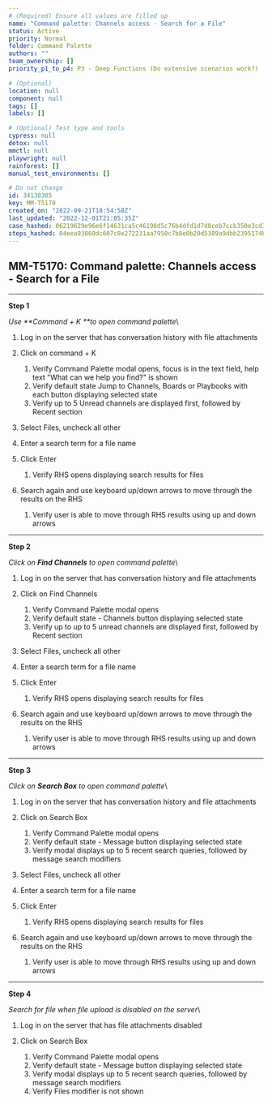 ```yaml
---
# (Required) Ensure all values are filled up
name: "Command palette: Channels access - Search for a File"
status: Active
priority: Normal
folder: Command Palette
authors: ""
team_ownership: []
priority_p1_to_p4: P3 - Deep Functions (Do extensive scenarios work?)

# (Optional)
location: null
component: null
tags: []
labels: []

# (Optional) Test type and tools
cypress: null
detox: null
mmctl: null
playwright: null
rainforest: []
manual_test_environments: []

# Do not change
id: 34130305
key: MM-T5170
created_on: "2022-09-21T18:54:58Z"
last_updated: "2022-12-01T21:05:35Z"
case_hashed: 06219629e96e6f14631ca5c46198d5c76b4dfd1d7d8ceb7ccb350e3cd3ff1061f7dc569feca920855a3e89fcb555683a
steps_hashed: 04eea93860dc607c8e272231aa7950c7b8e0b20d5389a9dbb2395174b00d0070b7779703236ee323a0930ae72b8abe97
---
```


<!-- (Auto-generated) Based on frontmatter's "key" and "name" -->

## MM-T5170: Command palette: Channels access - Search for a File

---

**Step 1**

_Use \*\*Command + K \*\*to open command palette_\\

1. Log in on the server that has conversation history with file attachments

2. Click on command + K

   1. Verify Command Palette modal opens, focus is in the text field, help text "What can we help you find?" is shown
   2. Verify default state Jump to Channels, Boards or Playbooks with each button displaying selected state
   3. Verify up to 5 Unread channels are displayed first, followed by Recent section

3. Select Files, uncheck all other

4. Enter a search term for a file name

5. Click Enter

   1. Verify RHS opens displaying search results for files

6. Search again and use keyboard up/down arrows to move through the results on the RHS

   1. Verify user is able to move through RHS results using up and down arrows

---

**Step 2**

_Click on **Find Channels** to open command palette_\\

1. Log in on the server that has conversation history and file attachments

2. Click on Find Channels

   1. Verify Command Palette modal opens
   2. Verify default state - Channels button displaying selected state
   3. Verify up to up to 5 unread channels are displayed first, followed by Recent section

3. Select Files, uncheck all other

4. Enter a search term for a file name

5. Click Enter

   1. Verify RHS opens displaying search results for files

6. Search again and use keyboard up/down arrows to move through the results on the RHS

   1. Verify user is able to move through RHS results using up and down arrows

---

**Step 3**

_Click on **Search Box** to open command palette_\\

1. Log in on the server that has conversation history and file attachments

2. Click on Search Box

   1. Verify Command Palette modal opens
   2. Verify default state - Message button displaying selected state
   3. Verify modal displays up to 5 recent search queries, followed by message search modifiers

3. Select Files, uncheck all other

4. Enter a search term for a file name

5. Click Enter

   1. Verify RHS opens displaying search results for files

6. Search again and use keyboard up/down arrows to move through the results on the RHS

   1. Verify user is able to move through RHS results using up and down arrows

---

**Step 4**

_Search for file when file upload is disabled on the server_\\

1. Log in on the server that has file attachments disabled

2. Click on Search Box

   1. Verify Command Palette modal opens
   2. Verify default state - Message button displaying selected state
   3. Verify modal displays up to 5 recent search queries, followed by message search modifiers
   4. Verify Files modifier is not shown
